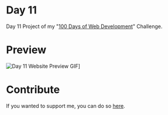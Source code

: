 # Day 11
Day 11 Project of my "[100 Days of Web Development](https://github.com/ArunMurugavel24/100_Days_of_Web_Coding)" Challenge.

# Preview
![Day 11 Website Preview GIF](https://github.com/ArunMurugavel24/Day_11/blob/master/Day%2011.gif)]


# Contribute

If you wanted to support me, you can do so [here](https://www.buymeacoffee.com/ArunMurugavel24).
